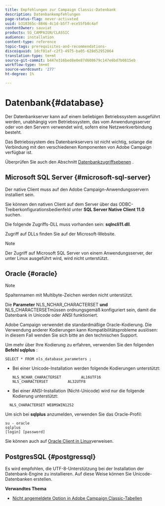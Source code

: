 ```yaml
---
title: Empfehlungen zur Campaign Classic-Datenbank
description: Datenbankempfehlungen
page-status-flag: never-activated
uuid: b318365c-8846-4c1d-b5f7-ece55fb8c4af
contentOwner: sauviat
products: SG_CAMPAIGN/CLASSIC
audience: installation
content-type: reference
topic-tags: prerequisites-and-recommendations-
discoiquuid: 1dcf01af-c2f3-4975-ba05-628d52952064
translation-type: tm+mt
source-git-commit: b447e316bed8e0e87d608679c147e6bd7b0815eb
workflow-type: tm+mt
source-wordcount: '277'
ht-degree: 1%

---
```



# Datenbank{#database}

Der Datenbankserver kann auf einem beliebigen Betriebssystem ausgeführt werden, unabhängig vom Betriebssystem, das vom Anwendungsserver oder von den Servern verwendet wird, sofern eine Netzwerkverbindung besteht.

Das Betriebssystem des Datenbankservers ist nicht wichtig, solange die Verbindung mit den verschiedenen Komponenten von Adobe Campaign verfügbar ist.

Überprüfen Sie auch den Abschnitt [Datenbankzugriffsebenen](../../installation/using/prerequisites-of-campaign-installation-in-linux.md#database-access-layers) .

## Microsoft SQL Server {#microsoft-sql-server}

Der native Client muss auf den Adobe Campaign-Anwendungsservern installiert sein.

Sie können den nativen Client auf dem Server über das ODBC-Treiberkonfigurationsbedienfeld unter **SQL Server Native Client 11.0** suchen.

Die folgende Zugriffs-DLL muss vorhanden sein: **sqlncli11.dll**.

Zugriff auf DLLs finden Sie auf der Microsoft-Website.

>[!NOTE]
>
>Der Zugriff auf Microsoft SQL Server von einem Anwendungsserver, der unter Linux ausgeführt wird, wird nicht unterstützt.

## Oracle {#oracle}

>[!NOTE]
>
>Spaltennamen mit Multibyte-Zeichen werden nicht unterstützt.

Die **Parameter** NLS_NCHAR_CHARACTERSET **und** NLS_CHARACTERSETmüssen ordnungsgemäß konfiguriert sein, damit die Datenbank in Unicode oder ANSI funktioniert.

Adobe Campaign verwendet die standardmäßige Oracle-Kodierung. Die Verwendung anderer Kodierungen kann Kompatibilitätsprobleme auslösen: in diesem Fall wenden Sie sich bitte an den technischen Support.

Um mehr über Ihre Kodierung zu erfahren, verwenden Sie den folgenden **Befehl sqlplus** :

```
SELECT * FROM nls_database_parameters ;
```

* Bei einer Unicode-Installation werden folgende Kodierungen unterstützt:

   ```
   NLS_NCHAR_CHARACTERSET         AL16UTF16
   NLS_CHARACTERSET         AL32UTF8
   ```

* Bei einer ANSI-Installation (Nicht-Unicode) wird nur die folgende Kodierung unterstützt:

```
  NLS_CHARACTERSET WE8MSWIN1252
```

Um sich bei **sqlplus** anzumelden, verwenden Sie das Oracle-Profil:

```
su - oracle 
sqlplus 
[login] [password]
```

Sie können auch auf [Oracle Client in Linux](../../installation/using/installing-packages-with-linux.md#oracle-client-in-linux)verweisen.

## PostgresSQL {#postgressql}

Es wird empfohlen, die UTF-8-Unterstützung bei der Installation der Datenbank-Engine zu installieren. Auf diese Weise können Sie Unicode-Datenbanken erstellen.

**Verwandtes Thema**

* [Nicht angemeldete Option in Adobe Campaign Classic-Tabellen](https://helpx.adobe.com/campaign/kb/unlogged-tables-classic.html)

